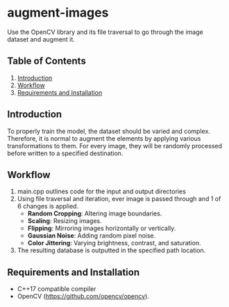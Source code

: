 # augment-images
Use the OpenCV library and its file traversal to go through the image dataset and augment it.
## Table of Contents
1. [Introduction](#introduction)
2. [Workflow](#workflow)
3. [Requirements and Installation](#requirements-and-installation)

## Introduction <a name="introduction"></a>
To properly train the model, the dataset should be varied and complex. Therefore, it is normal to augment the elements
by applying various transformations to them. For every image, they will be randomly processed before written to a
specified destination.

## Workflow <a name="workflow"></a>
1. main.cpp outlines code for the input and output directories
2. Using file traversal and iteration, ever image is passed through and 1 of 6 changes is applied.
   - **Random Cropping**: Altering image boundaries.
   - **Scaling**: Resizing images.
   - **Flipping**: Mirroring images horizontally or vertically.
   - **Gaussian Noise**: Adding random pixel noise.
   - **Color Jittering**: Varying brightness, contrast, and saturation.
3. The resulting database is outputted in the specified path location.

## Requirements and Installation <a name="requirements-and-installation"></a>
- C++17 compatible compiler
- OpenCV (https://github.com/opencv/opencv).